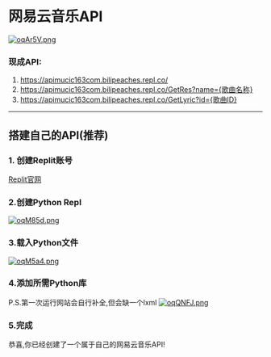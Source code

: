 # 网易云音乐API
[![oqAr5V.png](https://s4.ax1x.com/2021/12/12/oqAr5V.png)](https://imgtu.com/i/oqAr5V)
### 现成API:
1. https://apimucic163com.bilipeaches.repl.co/
2. https://apimucic163com.bilipeaches.repl.co/GetRes?name={歌曲名称}
3. https://apimucic163com.bilipeaches.repl.co/GetLyric?id={歌曲ID}

------------


## 搭建自己的API(推荐)
### 1. 创建Replit账号

[Replit官网](https://replit.com/~ "Replit")

### 2.创建Python Repl

[![oqM85d.png](https://s4.ax1x.com/2021/12/12/oqM85d.png)](https://imgtu.com/i/oqM85d)

### 3.载入Python文件

[![oqM5a4.png](https://s4.ax1x.com/2021/12/12/oqM5a4.png)](https://imgtu.com/i/oqM5a4)

### 4.添加所需Python库

P.S.第一次运行网站会自行补全,但会缺一个lxml
[![oqQNFJ.png](https://s4.ax1x.com/2021/12/12/oqQNFJ.png)](https://imgtu.com/i/oqQNFJ)

### 5.完成
恭喜,你已经创建了一个属于自己的网易云音乐API!